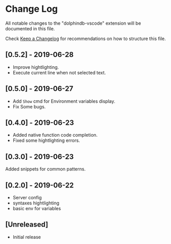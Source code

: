 # Change Log

All notable changes to the "dolphindb-vscode" extension will be documented in this file.

Check [Keep a Changelog](http://keepachangelog.com/) for recommendations on how to structure this file.

## [0.5.2] - 2019-06-28
- Improve hightlighting.
- Execute current line when not selected text.


## [0.5.0] - 2019-06-27

- Add `Show` cmd for Environment variables display. 
- Fix Some bugs.

## [0.4.0] - 2019-06-23

- Added native function code completion.
- Fixed some hightlighting errors.

## [0.3.0] - 2019-06-23

Added snippets for common patterns.

## [0.2.0] - 2019-06-22

- Server config
- syntaxes hightlighting
- basic env for variables

## [Unreleased]

- Initial release